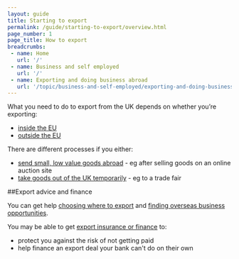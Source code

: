 ```yaml
---
layout: guide
title: Starting to export
permalink: /guide/starting-to-export/overview.html
page_number: 1
page_title: How to export
breadcrumbs:
 - name: Home
   url: '/'
 - name: Business and self employed
   url: '/'
 - name: Exporting and doing business abroad
   url: '/topic/business-and-self-employed/exporting-and-doing-business-abroad.html'   
---
```


What you need to do to export from the UK depends on whether you’re exporting:

- [inside the EU](/starting-to-export/inside-the-eu)
- [outside the EU](/starting-to-export/outside-the-eu)

There are different processes if you either:

- [send small, low value goods abroad](/send-goods-abroad.html) - eg after selling goods on an online auction site
- [take goods out of the UK temporarily](/guide/take-goods-out-uk-temporarily-for-business/overview.html) - eg to a trade fair

##Export advice and finance

You can get help [choosing where to export](/start/choosing-export-market-ukti.html) and [finding overseas business opportunities](/start/find-overseas-business-opportunities.html).

You may be able to get [export insurance or finance](/export-insurance-export-finance.html) to:

- protect you against the risk of not getting paid  
- help finance an export deal your bank can't do on their own   
